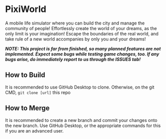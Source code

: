 # PixiWorld

A mobile life simulator where you can build the city and manage the community of people! Effortlessly create the world of your dreams, as the only limit is your imagination! Escape the boundaries of the real world, and take rule of a new world accompanies by only you and your dreams!

***NOTE: This project is far from finished, so many planned features are not implemented. Expect some bugs while testing game changes, too. If any bugs arise, do immediately report to us through the ISSUES tab!***

## How to Build
It is recommended to use GitHub Desktop to clone. Otherwise, on the git CMD, `git clone [url]` this repo

## How to Merge
It is recommended to create a new branch and commit your changes onto the new branch. Use GitHub Desktop, or the appropriate commands for this if you are an advanced user.
